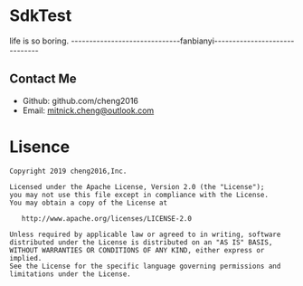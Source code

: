 # SdkTest
life is so boring. ------------------------------fanbianyi------------------------------


## Contact Me

- Github: github.com/cheng2016
- Email: mitnick.cheng@outlook.com

# Lisence

    Copyright 2019 cheng2016,Inc.

    Licensed under the Apache License, Version 2.0 (the "License");
    you may not use this file except in compliance with the License.
    You may obtain a copy of the License at

       http://www.apache.org/licenses/LICENSE-2.0

    Unless required by applicable law or agreed to in writing, software
    distributed under the License is distributed on an "AS IS" BASIS,
    WITHOUT WARRANTIES OR CONDITIONS OF ANY KIND, either express or implied.
    See the License for the specific language governing permissions and
    limitations under the License.

